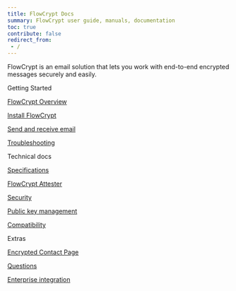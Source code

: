 ```yaml
---
title: FlowCrypt Docs
summary: FlowCrypt user guide, manuals, documentation
toc: true
contribute: false
redirect_from:
 - /
---
```


FlowCrypt is an email solution that lets you work with end-to-end encrypted messages securely and easily.

<div class="container">
  <div class="row display-flex">
    <div class="col-xs-12 col-sm-6 col-lg-4">
      <p class="landing-column-title">Getting Started</p>
      <div class="landing-column-content">
        <p><a href="guide/overview.html">FlowCrypt Overview</a></p>
        <p><a href="guide/setup/install.html">Install FlowCrypt</a></p>
        <p><a href="guide/send-and-receive/index.html">Send and receive email</a></p>
        <p><a href="guide/troubleshoot">Troubleshooting</a></p>
      </div>
    </div>
    <div class="col-xs-12 col-sm-6 col-lg-4">
      <p class="landing-column-title">Technical docs</p>
      <div class="landing-column-content">
        <p><a href="tbd">Specifications</a></p>
        <p><a href="tbd">FlowCrypt Attester</a></p>
        <p><a href="tbd">Security</a></p>
        <p><a href="tbd">Public key management</a></p>
        <p><a href="tbd">Compatibility</a></p>
      </div>
    </div>
    <div class="col-xs-12 col-sm-6 col-lg-4">
      <p class="landing-column-title">Extras</p>
      <div class="landing-column-content">
        <p><a href="tbd">Encrypted Contact Page</a></p>
        <p><a href="tbd">Questions</a></p>
        <p><a href="business/enterprise.html">Enterprise integration</a></p>
      </div>
    </div>
  </div>
</div>

